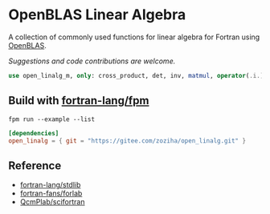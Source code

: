 # OpenBLAS Linear Algebra

A collection of commonly used functions for linear algebra for Fortran using [OpenBLAS](https://github.com/xianyi/OpenBLAS).

*Suggestions and code contributions are welcome.*

```fortran
use open_linalg_m, only: cross_product, det, inv, matmul, operator(.i.), operator(.x.), solve
```

## Build with [fortran-lang/fpm](https://github.com/fortran-lang/fpm)

```
fpm run --example --list
```

```toml
[dependencies]
open_linalg = { git = "https://gitee.com/zoziha/open_linalg.git" }
```

## Reference

- [fortran-lang/stdlib](https://github.com/fortran-lang/stdlib)
- [fortran-fans/forlab](https://github.com/fortran-fans/forlab)
- [QcmPlab/scifortran](https://github.com/QcmPlab/SciFortran)
